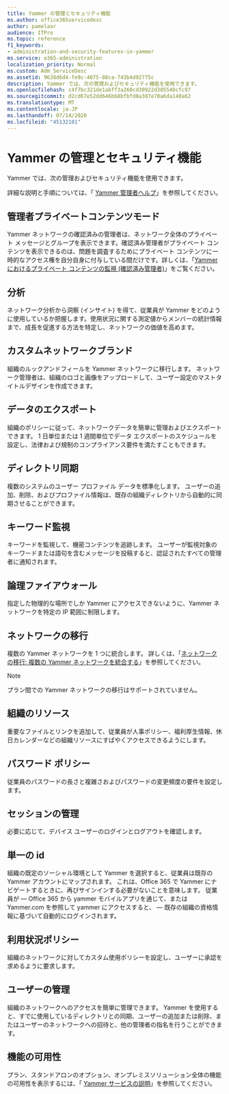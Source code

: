 ```yaml
---
title: Yammer の管理とセキュリティ機能
ms.author: office365servicedesc
author: pamelaar
audience: ITPro
ms.topic: reference
f1_keywords:
- administration-and-security-features-in-yammer
ms.service: o365-administration
localization_priority: Normal
ms.custom: Adm_ServiceDesc
ms.assetid: 9638d6d4-fe9c-4075-88ca-743b4d92775c
description: Yammer では、次の管理およびセキュリティ機能を使用できます。
ms.openlocfilehash: c4f7bc321de1abff3a260cd30922d305548cfc97
ms.sourcegitcommit: d2cd67e52dd646b68bfbfd8a387e70a6da140a62
ms.translationtype: MT
ms.contentlocale: ja-JP
ms.lasthandoff: 07/14/2020
ms.locfileid: "45132101"
---
```

# <a name="administration-and-security-features-in-yammer"></a>Yammer の管理とセキュリティ機能

Yammer では、次の管理およびセキュリティ機能を使用できます。
  
詳細な説明と手順については、「 [Yammer 管理者ヘルプ](https://go.microsoft.com/fwlink/?LinkId=869688)」を参照してください。

## <a name="admin-private-content-mode"></a>管理者プライベートコンテンツモード

Yammer ネットワークの確認済みの管理者は、ネットワーク全体のプライベート メッセージとグループを表示できます。確認済み管理者がプライベート コンテンツを表示できるのは、問題を調査するためにプライベート コンテンツに一時的なアクセス権を自分自身に付与している間だけです。詳しくは、「[Yammer におけるプライベート コンテンツの監視 (確認済み管理者)](https://go.microsoft.com/fwlink/?LinkId=627479)」をご覧ください。

## <a name="analytics"></a>分析

ネットワーク分析から洞察 (インサイト) を得て、従業員が Yammer をどのように使用しているか把握します。使用状況に関する測定値からメンバーの統計情報まで、成長を促進する方法を特定し、ネットワークの価値を高めます。

## <a name="custom-network-branding"></a>カスタムネットワークブランド

組織のルックアンドフィールを Yammer ネットワークに移行します。 ネットワーク管理者は、組織のロゴと画像をアップロードして、ユーザー設定のマストタイトルデザインを作成できます。

## <a name="data-export"></a>データのエクスポート

組織のポリシーに従って、ネットワークデータを簡単に管理およびエクスポートできます。 1 日単位または 1 週間単位でデータ エクスポートのスケジュールを設定し、法律および規制のコンプライアンス要件を満たすこともできます。
  
## <a name="directory-synchronization"></a>ディレクトリ同期

複数のシステムのユーザー プロファイル データを標準化します。 ユーザーの追加、削除、およびプロファイル情報は、既存の組織ディレクトリから自動的に同期させることができます。

## <a name="keyword-monitoring"></a>キーワード監視

キーワードを監視して、機密コンテンツを追跡します。 ユーザーが監視対象のキーワードまたは語句を含むメッセージを投稿すると、認証されたすべての管理者に通知されます。

## <a name="logical-firewall"></a>論理ファイアウォール

指定した物理的な場所でしか Yammer にアクセスできないように、Yammer ネットワークを特定の IP 範囲に制限します。

## <a name="network-migration"></a>ネットワークの移行

複数の Yammer ネットワークを 1 つに統合します。 詳しくは、「[ネットワークの移行: 複数の Yammer ネットワークを統合する](https://go.microsoft.com/fwlink/?LinkID=617488)」を参照してください。
  
> [!NOTE]
> プラン間での Yammer ネットワークの移行はサポートされていません。 

## <a name="organization-resources"></a>組織のリソース

重要なファイルとリンクを追加して、従業員が人事ポリシー、福利厚生情報、休日カレンダーなどの組織リソースにすばやくアクセスできるようにします。
  
## <a name="password-policies"></a>パスワード ポリシー

従業員のパスワードの長さと複雑さおよびパスワードの変更頻度の要件を設定します。
  
## <a name="session-management"></a>セッションの管理

必要に応じて、デバイス ユーザーのログインとログアウトを確認します。

## <a name="single-identity"></a>単一の id

組織の既定のソーシャル環境として Yammer を選択すると、従業員は既存の Yammer アカウントにマップされます。 これは、Office 365 で Yammer にナビゲートするときに、再びサインインする必要がないことを意味します。 従業員が &mdash; Office 365 から yammer モバイルアプリを通じて、または Yammer.com を参照して yammer にアクセスすると、 &mdash; 既存の組織の資格情報に基づいて自動的にログインされます。

## <a name="usage-policy"></a>利用状況ポリシー

組織のネットワークに対してカスタム使用ポリシーを設定し、ユーザーに承認を求めるように要求します。

## <a name="user-management"></a>ユーザーの管理

組織のネットワークへのアクセスを簡単に管理できます。 Yammer を使用すると、すでに使用しているディレクトリとの同期、ユーザーの追加または削除、またはユーザーのネットワークへの招待と、他の管理者の指名を行うことができます。

## <a name="feature-availability"></a>機能の可用性

プラン、スタンドアロンのオプション、オンプレミスソリューション全体の機能の可用性を表示するには、「 [Yammer サービスの説明](yammer-service-description.md)」を参照してください。
  

